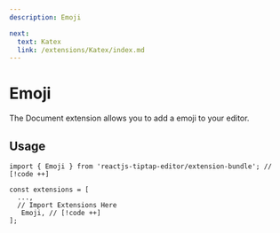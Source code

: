 ```yaml
---
description: Emoji

next:
  text: Katex
  link: /extensions/Katex/index.md
---
```


# Emoji

The Document extension allows you to add a emoji to your editor.

## Usage

```tsx
import { Emoji } from 'reactjs-tiptap-editor/extension-bundle'; // [!code ++]

const extensions = [
  ...,
  // Import Extensions Here
   Emoji, // [!code ++]
];
```
